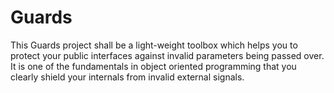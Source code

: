 # Guards
This Guards project shall be a light-weight toolbox which helps you to protect your public interfaces against invalid parameters being passed over.
It is one of the fundamentals in object oriented programming that you clearly shield your internals from invalid external signals.